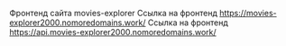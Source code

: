 Фронтенд сайта movies-explorer
Cсылка на фронтенд https://movies-explorer2000.nomoredomains.work/
Ссылка на фронтенд https://api.movies-explorer2000.nomoredomains.work/

